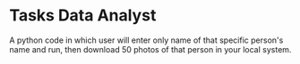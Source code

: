 # Tasks Data Analyst
A python code in which user will enter only name of that specific person's name and run, then download 50 photos of that person in your local system.
